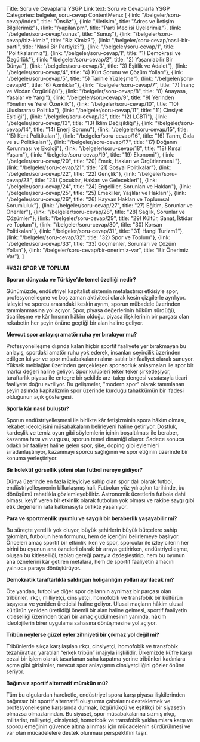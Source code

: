 Title: Soru ve Cevaplarla YSGP
Link text: Soru ve Cevaplarla YSGP
Categories: belgeler, soru-cevap
ContentMenu: [
  {link: "/belgeler/soru-cevap/index", title: "Önsöz"},
  {link: "/iletisim", title: "Adres ve İletişim Bilgilerimiz"},
  {link: "/yapilar/pm", title: "Parti Meclisi Üyelerimiz"},
  {link: "/belgeler/soru-cevap/sunus", title: "Sunuş"},
  {link: "/belgeler/soru-cevap/biz-kimiz", title: "Biz Kimiz?"},
  {link: "/belgeler/soru-cevap/nasil-bir-parti", title: "Nasil Bir Partiyiz?"},
  {link: "/belgeler/soru-cevap/1", title: "Politikalarımız"},
  {link: "/belgeler/soru-cevap/1", title: "1) Demokrasi ve Özgürlük"},
  {link: "/belgeler/soru-cevap/2", title: "2) Yaşanılabilir Bir Dünya"},
  {link: "/belgeler/soru-cevap/3", title: "3) Eşitlik ve Adalet"},
  {link: "/belgeler/soru-cevap/4", title: "4) Kürt Sorunu ve Çözüm Yolları"},
  {link: "/belgeler/soru-cevap/5", title: "5) Tarihle Yüzleşme"},
  {link: "/belgeler/soru-cevap/6", title: "6) Azınlıklar"},
  {link: "/belgeler/soru-cevap/7", title: "7) İnanç ve Vicdan Özgürlüğü"},
  {link: "/belgeler/soru-cevap/8", title: "8) Anayasa, Yasalar ve Yargı"},
  {link: "/belgeler/soru-cevap/9", title: "9) Yerinden Yönetim ve Yerel Özerklik"},
  {link: "/belgeler/soru-cevap/10", title: "10) Uluslararası Politika"},
  {link: "/belgeler/soru-cevap/11", title: "11) Cinsiyet Eşitliği"},
  {link: "/belgeler/soru-cevap/12", title: "12) LGBTİ"},
  {link: "/belgeler/soru-cevap/13", title: "13) İklim Değişikliği"},
  {link: "/belgeler/soru-cevap/14", title: "14) Enerji Sorunu"},
  {link: "/belgeler/soru-cevap/15", title: "15) Kent Politikaları"},
  {link: "/belgeler/soru-cevap/16", title: "16) Tarım, Gıda ve su Politikaları"},
  {link: "/belgeler/soru-cevap/17", title: "17) Doğanın Korunması ve Ekoloji"},
  {link: "/belgeler/soru-cevap/18", title: "18) Kırsal Yaşam"},
  {link: "/belgeler/soru-cevap/19", title: "19) Ekonomi"},
  {link: "/belgeler/soru-cevap/20", title: "20) Emek, Hakları ve Örgütlenmesi
"},
  {link: "/belgeler/soru-cevap/21", title: "21) Sosyal Politikalar"},
  {link: "/belgeler/soru-cevap/22", title: "22) Gençlik"},
  {link: "/belgeler/soru-cevap/23", title: "23) Çocuklar, Hakları ve Gelecekleri"},
  {link: "/belgeler/soru-cevap/24", title: "24) Engelliler, Sorunları ve Hakları"},
  {link: "/belgeler/soru-cevap/25", title: "25) Emekliler, Yaşlılar ve Hakları"},
  {link: "/belgeler/soru-cevap/26", title: "26) Hayvan Hakları ve Toplumsal Sorumluluk"},
  {link: "/belgeler/soru-cevap/27", title: "27) Eğitim, Sorunlar ve Öneriler"},
  {link: "/belgeler/soru-cevap/28", title: "28) Sağlık, Sorunlar ve Çözümler"},
  {link: "/belgeler/soru-cevap/29", title: "29) Kültür, Sanat, İktidar ve Toplum"},
  {link: "/belgeler/soru-cevap/30", title: "30) Korsan Politikaları"},
  {link: "/belgeler/soru-cevap/31", title: "31) Hangi Turizm?"},
  {link: "/belgeler/soru-cevap/32", title: "32) Spor ve Toplum"},
  {link: "/belgeler/soru-cevap/33", title: "33) Göçmenler, Sorunları ve Çözüm Yolları"},
  {link: "/belgeler/soru-cevap/bir-onerimiz-var", title: "Bir Önerimiz Var"},
  ]


##**32) SPOR VE TOPLUM**

**Sporun dünyada ve Türkiye’de temel özelliği nedir?**

Günümüzde, endüstriyel kapitalist sistemin metalaştırıcı etkisiyle spor, profesyonelleşme ve boş zaman aktivitesi olarak kesin çizgilerle ayrılıyor. İzleyici ve sporcu arasındaki keskin ayrım, sporun mübadele üzerinden tanımlanmasına yol açıyor. Spor, piyasa değerlerinin hüküm sürdüğü, ticarileşme ve kâr hırsının hâkim olduğu, piyasa ilişkilerinin bir parçası olan rekabetin her şeyin önüne geçtiği bir alan haline geliyor.

**Mevcut spor anlayışı amatör ruha yer bırakıyor mu?**

Profesyonelleşme dışında kalan hiçbir sportif faaliyete yer bırakmayan bu anlayış, spordaki amatör ruhu yok ederek, insanları seyircilik üzerinden edilgen kılıyor ve spor müsabakalarını alınır-satılır bir faaliyet olarak sunuyor. Yüksek meblağlar üzerinden gerçekleşen sponsorluk anlaşmaları ile spor bir marka değeri haline geliyor. Spor kulüpleri teker teker şirketleşiyor, taraftarlık piyasa ile entegre bir şekilde arz-talep dengesi vasıtasıyla ticari faaliyete doğru evriliyor. Bu gelişmeler, "modern spor" olarak tanımlanan şeyin aslında kapitalizmin spor üzerinde kurduğu tahakkümün bir ifadesi olduğunun açık göstergesi.

**Sporla kâr nasıl buluştu?**

Sporun endüstriyelleşmesi ile birlikte kâr fetişizminin spora hâkim olması, rekabet ideolojisini müsabakaların belirleyeni haline getiriyor. Dostluk, kardeşlik ve temiz oyun gibi söylemlerin içinin boşaltılması ile beraber, kazanma hırsı ve vurgusu, sporun temel dinamiği oluyor. Sadece sonuca odaklı bir faaliyet haline gelen spor, şike, doping gibi eylemleri sıradanlaştırıyor, kazanmayı sporcu sağlığının ve spor etiğinin üzerinde bir konuma yerleştiriyor. 

**Bir kolektif görsellik şöleni olan futbol nereye gidiyor?**

Dünya üzerinde en fazla izleyiciye sahip olan spor dalı olarak futbol, endüstriyelleşmenin billurlaşmış hali. Futbolun yüz yılı aşkın tarihinde, bu dönüşümü rahatlıkla gözlemleyebiliriz. Astronomik ücretlerin futbola dahil olması, keyif veren bir etkinlik olarak futbolun yok olması ve rakibe saygı gibi etik değerlerin rafa kalkmasıyla birlikte yaşanıyor. 

**Para ve sportmenlik uyumlu ve saygılı bir beraberlik yaşayabilir mi?**

Bu süreçte yerellik yok oluyor, büyük şehirlerin büyük bütçelere sahip takımları, futbolun hem formunu, hem de içeriğini belirlemeye başlıyor. Önceleri amaç sportif bir etkinlik iken ve spor, sporcular ile izleyicilerin her birini bu oyunun ana özneleri olarak bir araya getirirken, endüstriyelleşme, oluşan bu kitleselliği, tabiatı gereği parayla özdeşleştirip, hem bu oyunun ana öznelerini kâr getiren metalara, hem de sportif faaliyetin amacını yalnızca paraya dönüştürüyor. 

**Demokratik taraftarlıkla saldırgan holiganlığın yolları ayrılacak mı?**

Öte yandan, futbol ve diğer spor dallarının ayrılmaz bir parçası olan tribünler, ırkçı, milliyetçi, cinsiyetçi, homofobik ve transfobik bir kültürün taşıyıcısı ve yeniden üreticisi haline geliyor. Ulusal maçların hâkim ulusal kültürün yeniden üretildiği önemli bir alan haline gelmesi, sportif faaliyetin kitleselliği üzerinden ticari bir amaç güdülmesinin yanında, hâkim ideolojilerin birer uygulama sahasına dönüşmesine yol açıyor. 

**Tribün neylerse güzel eyler zihniyeti bir çıkmaz yol değil mi?**

Tribünlerde sıkça karşılaşılan ırkçı, cinsiyetçi, homofobik ve transfobik tezahüratlar, yaratılan “erkek tribün” imajıyla ilişkilidir. Ülkemizde küfre karşı cezai bir işlem olarak tasarlanan saha kapatma yerine tribünleri kadınlara açma gibi girişimler, mevcut spor anlayışının cinsiyetçiliğini gözler önüne seriyor. 

**Bağımsız sportif alternatif mümkün mü?**

Tüm bu olgulardan hareketle, endüstriyel spora karşı piyasa ilişkilerinden bağımsız bir sportif alternatifi oluşturma çabalarını desteklemek ve profesyonelleşme karşısında durmak, özgürlükçü ve eşitlikçi bir siyasetin olmazsa olmazlarından. Bu siyaset, spor müsabakalarına sızmış ırkçı, militarist, milliyetçi, cinsiyetçi, homofobik ve transfobik yaklaşımlara karşı ve sporcu emeğinin güvence altına alınması için mücadelenin sürdürülmesi ve var olan mücadelelere destek olunması perspektifini taşır.




